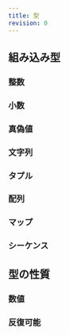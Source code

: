 ```yaml
---
title: 型
revision: 0
---
```


## 組み込み型

<docs-wip></docs-wip>

### 整数

<docs-wip></docs-wip>

### 小数

<docs-wip></docs-wip>

### 真偽値

<docs-wip></docs-wip>

### 文字列

<docs-wip></docs-wip>

### タプル

<docs-wip></docs-wip>

### 配列

<docs-wip></docs-wip>

### マップ

<docs-wip></docs-wip>

### シーケンス

<docs-wip></docs-wip>

## 型の性質

<docs-wip></docs-wip>
### 数値

<docs-wip></docs-wip>

### 反復可能

<docs-wip></docs-wip>
